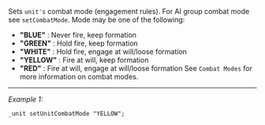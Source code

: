 Sets `unit's` combat mode (engagement rules). For AI group combat mode see `setCombatMode`. Mode may be one of the following: 
* **"BLUE"** : Never fire, keep formation
* **"GREEN"** : Hold fire, keep formation
* **"WHITE"** : Hold fire, engage at will/loose formation
* **"YELLOW"** : Fire at will, keep formation
* **"RED"** : Fire at will, engage at will/loose formation
See `Combat Modes` for more information on combat modes.


---
*Example 1:*
```sqf
_unit setUnitCombatMode "YELLOW";
```